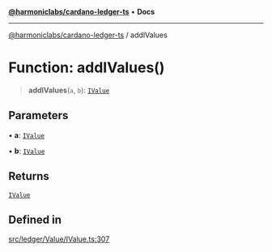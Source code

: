 [**@harmoniclabs/cardano-ledger-ts**](../README.md) • **Docs**

***

[@harmoniclabs/cardano-ledger-ts](../globals.md) / addIValues

# Function: addIValues()

> **addIValues**(`a`, `b`): [`IValue`](../type-aliases/IValue.md)

## Parameters

• **a**: [`IValue`](../type-aliases/IValue.md)

• **b**: [`IValue`](../type-aliases/IValue.md)

## Returns

[`IValue`](../type-aliases/IValue.md)

## Defined in

[src/ledger/Value/IValue.ts:307](https://github.com/HarmonicLabs/cardano-ledger-ts/blob/94dd590ffe94133126b0d8d49920fc7b002e1975/src/ledger/Value/IValue.ts#L307)
